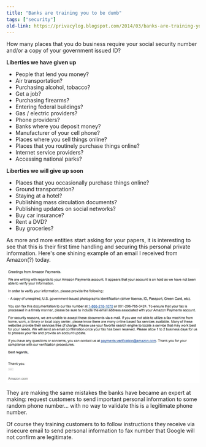 ```yaml
---
title: "Banks are training you to be dumb"
tags: ["security"]
old-link: https://privacylog.blogspot.com/2014/03/banks-are-training-you-to-be-dumb.html
---
```


How many places that you do business require your social security number and/or a copy of your government issued ID?

**Liberties we have given up**

- People that lend you money?
- Air transportation?
- Purchasing alcohol, tobacco?
- Get a job?
- Purchasing firearms?
- Entering federal buildings?
- Gas / electric providers?
- Phone providers?
- Banks where you deposit money?
- Manufacturer of your cell phone?
- Places where you sell things online?
- Places that you routinely purchase things online?
- Internet service providers?
- Accessing national parks?

**Liberties we will give up soon**

- Places that you occasionally purchase things online?
- Ground transportation?
- Staying at a hotel?
- Publishing mass circulation documents?
- Publishing updates on social networks?
- Buy car insurance?
- Rent a DVD?
- Buy groceries?

As more and more entities start asking for your papers, it is interesting to see that this is their first time handling and securing this personal private information. Here's one shining example of an email I received from Amazon(?) today.

![Amazon data collection](/assets/images/2014-03-06-banks-train-you-to-be-dumb.webp)

They are making the same mistakes the banks have became an expert at making: request customers to send important personal information to some random phone number... with no way to validate this is a legitimate phone number.

Of course they training customers to to follow instructions they receive via insecure email to send personal information to fax number that Google will not confirm are legitimate.
